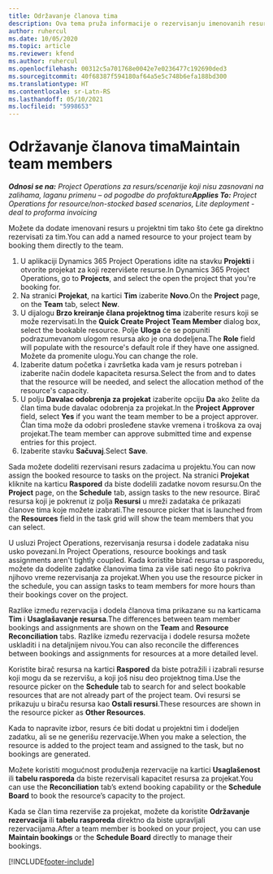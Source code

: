```yaml
---
title: Održavanje članova tima
description: Ova tema pruža informacije o rezervisanju imenovanih resursa za timove projekta i njihovom dodeljivanju zadacima.
author: ruhercul
ms.date: 10/05/2020
ms.topic: article
ms.reviewer: kfend
ms.author: ruhercul
ms.openlocfilehash: 00312c5a701768e0042e7e0236477c192690ded3
ms.sourcegitcommit: 40f68387f594180af64a5e5c748b6efa188bd300
ms.translationtype: HT
ms.contentlocale: sr-Latn-RS
ms.lasthandoff: 05/10/2021
ms.locfileid: "5998653"
---
```

# <a name="maintain-team-members"></a><span data-ttu-id="67cf6-103">Održavanje članova tima</span><span class="sxs-lookup"><span data-stu-id="67cf6-103">Maintain team members</span></span>

<span data-ttu-id="67cf6-104">_**Odnosi se na:** Project Operations za resurs/scenarije koji nisu zasnovani na zalihama, laganu primenu – od pogodbe do profakture_</span><span class="sxs-lookup"><span data-stu-id="67cf6-104">_**Applies To:** Project Operations for resource/non-stocked based scenarios, Lite deployment - deal to proforma invoicing_</span></span>

<span data-ttu-id="67cf6-105">Možete da dodate imenovani resurs u projektni tim tako što ćete ga direktno rezervisati za tim.</span><span class="sxs-lookup"><span data-stu-id="67cf6-105">You can add a named resource to your project team by booking them directly to the team.</span></span>

1. <span data-ttu-id="67cf6-106">U aplikaciji Dynamics 365 Project Operations idite na stavku **Projekti** i otvorite projekat za koji rezervišete resurse.</span><span class="sxs-lookup"><span data-stu-id="67cf6-106">In Dynamics 365 Project Operations, go to **Projects**, and select the open the project that you're booking for.</span></span>
2. <span data-ttu-id="67cf6-107">Na stranici **Projekat**, na kartici **Tim** izaberite **Novo**.</span><span class="sxs-lookup"><span data-stu-id="67cf6-107">On the **Project** page, on the **Team** tab, select **New**.</span></span> 
3. <span data-ttu-id="67cf6-108">U dijalogu **Brzo kreiranje člana projektnog tima** izaberite resurs koji se može rezervisati.</span><span class="sxs-lookup"><span data-stu-id="67cf6-108">In the **Quick Create Project Team Member** dialog box, select the bookable resource.</span></span> <span data-ttu-id="67cf6-109">Polje **Uloga** će se popuniti podrazumevanom ulogom resursa ako je ona dodeljena.</span><span class="sxs-lookup"><span data-stu-id="67cf6-109">The **Role** field will populate with the resource's default role if they have one assigned.</span></span> <span data-ttu-id="67cf6-110">Možete da promenite ulogu.</span><span class="sxs-lookup"><span data-stu-id="67cf6-110">You can change the role.</span></span> 
4. <span data-ttu-id="67cf6-111">Izaberite datum početka i završetka kada vam je resurs potreban i izaberite način dodele kapaciteta resursa.</span><span class="sxs-lookup"><span data-stu-id="67cf6-111">Select the from and to dates that the resource will be needed, and select the allocation method of the resource's capacity.</span></span> 
5. <span data-ttu-id="67cf6-112">U polju **Davalac odobrenja za projekat** izaberite opciju **Da** ako želite da član tima bude davalac odobrenja za projekat.</span><span class="sxs-lookup"><span data-stu-id="67cf6-112">In the **Project Approver** field, select **Yes** if you want the team member to be a project approver.</span></span> <span data-ttu-id="67cf6-113">Član tima može da odobri prosleđene stavke vremena i troškova za ovaj projekat.</span><span class="sxs-lookup"><span data-stu-id="67cf6-113">The team member can approve submitted time and expense entries for this project.</span></span> 
6. <span data-ttu-id="67cf6-114">Izaberite stavku **Sačuvaj**.</span><span class="sxs-lookup"><span data-stu-id="67cf6-114">Select **Save**.</span></span>

<span data-ttu-id="67cf6-115">Sada možete dodeliti rezervisani resurs zadacima u projektu.</span><span class="sxs-lookup"><span data-stu-id="67cf6-115">You can now assign the booked resource to tasks on the project.</span></span> <span data-ttu-id="67cf6-116">Na stranici **Projekat** kliknite na karticu **Raspored** da biste dodelili zadatke novom resursu.</span><span class="sxs-lookup"><span data-stu-id="67cf6-116">On the **Project** page, on the **Schedule** tab, assign tasks to the new resource.</span></span> <span data-ttu-id="67cf6-117">Birač resursa koji je pokrenut iz polja **Resursi** u mreži zadataka će prikazati članove tima koje možete izabrati.</span><span class="sxs-lookup"><span data-stu-id="67cf6-117">The resource picker that is launched from the **Resources** field in the task grid will show the team members that you can select.</span></span>


<span data-ttu-id="67cf6-118">U usluzi Project Operations, rezervisanja resursa i dodele zadataka nisu usko povezani.</span><span class="sxs-lookup"><span data-stu-id="67cf6-118">In Project Operations, resource bookings and task assignments aren't tightly coupled.</span></span> <span data-ttu-id="67cf6-119">Kada koristite birač resursa u rasporedu, možete da dodelite zadatke članovima tima za više sati nego što pokriva njihovo vreme rezervisanja za projekat.</span><span class="sxs-lookup"><span data-stu-id="67cf6-119">When you use the resource picker in the schedule, you can assign tasks to team members for more hours than their bookings cover on the project.</span></span>

<span data-ttu-id="67cf6-120">Razlike između rezervacija i dodela članova tima prikazane su na karticama **Tim** i **Usaglašavanje resursa**.</span><span class="sxs-lookup"><span data-stu-id="67cf6-120">The differences between team member bookings and assignments are shown on the **Team** and **Resource Reconciliation** tabs.</span></span> <span data-ttu-id="67cf6-121">Razlike između rezervacija i dodele resursa možete uskladiti i na detaljnijem nivou.</span><span class="sxs-lookup"><span data-stu-id="67cf6-121">You can also reconcile the differences between bookings and assignments for resources at a more detailed level.</span></span>

<span data-ttu-id="67cf6-122">Koristite birač resursa na kartici **Raspored** da biste potražili i izabrali resurse koji mogu da se rezervišu, a koji još nisu deo projektnog tima.</span><span class="sxs-lookup"><span data-stu-id="67cf6-122">Use the resource picker on the **Schedule** tab to search for and select bookable resources that are not already part of the project team.</span></span> <span data-ttu-id="67cf6-123">Ovi resursi se prikazuju u biraču resursa kao **Ostali resursi**.</span><span class="sxs-lookup"><span data-stu-id="67cf6-123">These resources are shown in the resource picker as **Other Resources**.</span></span>

<span data-ttu-id="67cf6-124">Kada to napravite izbor, resurs će biti dodat u projektni tim i dodeljen zadatku, ali se ne generišu rezervacije.</span><span class="sxs-lookup"><span data-stu-id="67cf6-124">When you make a selection, the resource is added to the project team and assigned to the task, but no bookings are generated.</span></span>

<span data-ttu-id="67cf6-125">Možete koristiti mogućnost produženja rezervacije na kartici **Usaglašenost** ili **tabelu rasporeda** da biste rezervisali kapacitet resursa za projekat.</span><span class="sxs-lookup"><span data-stu-id="67cf6-125">You can use the **Reconciliation** tab’s extend booking capability or the **Schedule Board** to book the resource’s capacity to the project.</span></span>

<span data-ttu-id="67cf6-126">Kada se član tima rezerviše za projekat, možete da koristite **Održavanje rezervacija** ili **tabelu rasporeda** direktno da biste upravljali rezervacijama.</span><span class="sxs-lookup"><span data-stu-id="67cf6-126">After a team member is booked on your project, you can use **Maintain bookings** or the **Schedule Board** directly to manage their bookings.</span></span>


[!INCLUDE[footer-include](../includes/footer-banner.md)]